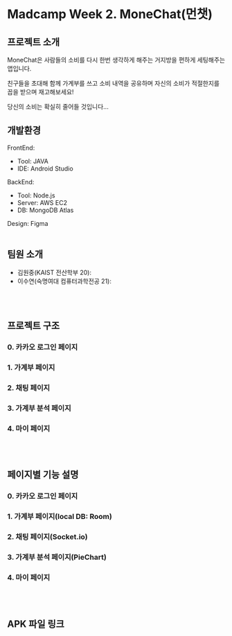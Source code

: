 # Madcamp Week 2. MoneChat(먼챗)

## 프로젝트 소개

MoneChat은 사람들의 소비를 다시 한번 생각하게 해주는 거지방을 편하게 세팅해주는 앱입니다.

친구들을 초대해 함께 가계부를 쓰고 소비 내역을 공유하며 자신의 소비가 적절한지를 꼽을 받으며 재고해보세요!

당신의 소비는 확실히 줄어들 것입니다...

## 개발환경

FrontEnd:
  - Tool: JAVA
  - IDE: Android Studio

BackEnd:
  - Tool: Node.js
  - Server: AWS EC2
  - DB: MongoDB Atlas

Design: Figma
<br/>
<br/>

## 팀원 소개

- 김원중(KAIST 전산학부 20): 
- 이수연(숙명여대 컴퓨터과학전공 21):
<br/>
<br/>

## 프로젝트 구조

### 0. 카카오 로그인 페이지

### 1. 가계부 페이지

### 2. 채팅 페이지

### 3. 가계부 분석 페이지

### 4. 마이 페이지
<br/>
<br/>

## 페이지별 기능 설명

### 0. 카카오 로그인 페이지

### 1. 가계부 페이지(local DB: Room)

### 2. 채팅 페이지(Socket.io)

### 3. 가계부 분석 페이지(PieChart)

### 4. 마이 페이지
<br/>
<br/>

## APK 파일 링크
